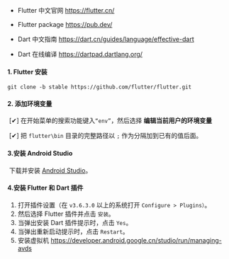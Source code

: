 * Flutter 中文官网 https://flutter.cn/

* Flutter package https://pub.dev/

* Dart 中文指南 https://dart.cn/guides/language/effective-dart

* Dart 在线编译 https://dartpad.dartlang.org/



#### 1. Flutter 安装 

```git
git clone -b stable https://github.com/flutter/flutter.git
```

#### 2. 添加环境变量

​	[✔] 在开始菜单的搜索功能键入`“env”`，然后选择 **编辑当前用户的环境变量**

​	[✔] 把 `flutter\bin` 目录的完整路径以 `;` 作为分隔加到已有的值后面。

#### 3.安装 Android Studio

​	下载并安装 [Android Studio](https://developer.android.google.cn/studio)。

####  4.安装 Flutter 和 Dart 插件

1. 打开插件设置（在 `v3.6.3.0` 以上的系统打开 `Configure > Plugins）`。
2. 然后选择 Flutter 插件并点击 `安装`。
3. 当弹出安装 Dart 插件提示时，点击 `Yes`。
4. 当弹出重新启动提示时，点击 `Restart`。
5. 安装虚拟机 https://developer.android.google.cn/studio/run/managing-avds


